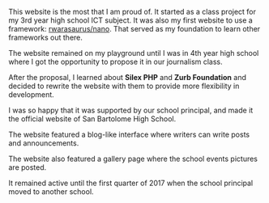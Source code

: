 <Browser content="/static/img/works/sbhs-01.png"></Browser>

This website is the most that I am proud of. It started as a class project for my 3rd year high school ICT subject. It was also my first website to use a framework: [rwarasaurus/nano](https://github.com/rwarasaurus/nano). That served as my foundation to learn other frameworks out there.

The website remained on my playground until I was in 4th year high school where I got the opportunity to propose it in our journalism class.

After the proposal, I learned about **Silex PHP** and **Zurb Foundation** and decided to rewrite the website with them to provide more flexibility in development.

I was so happy that it was supported by our school principal, and made it the official website of San Bartolome High School.

<Browser content="/static/img/works/sbhs-02.png"></Browser>

The website featured a blog-like interface where writers can write posts and announcements.

<Browser content="/static/img/works/sbhs-03.png"></Browser>

The website also featured a gallery page where the school events pictures are posted.

It remained active until the first quarter of 2017 when the school principal moved to another school.
